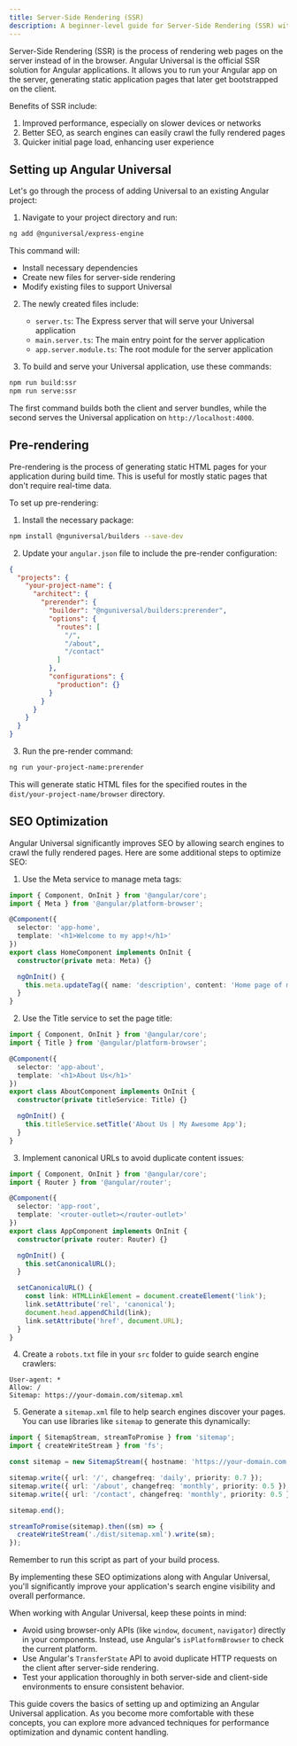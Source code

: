 ```yaml
---
title: Server-Side Rendering (SSR)
description: A beginner-level guide for Server-Side Rendering (SSR) with Angular Universal
---
```


Server-Side Rendering (SSR) is the process of rendering web pages on the server instead of in the browser. Angular Universal is the official SSR solution for Angular applications. It allows you to run your Angular app on the server, generating static application pages that later get bootstrapped on the client.

Benefits of SSR include:
1. Improved performance, especially on slower devices or networks
2. Better SEO, as search engines can easily crawl the fully rendered pages
3. Quicker initial page load, enhancing user experience

## Setting up Angular Universal

Let's go through the process of adding Universal to an existing Angular project:

1. Navigate to your project directory and run:

```bash
ng add @nguniversal/express-engine
```

This command will:
- Install necessary dependencies
- Create new files for server-side rendering
- Modify existing files to support Universal

2. The newly created files include:
   - `server.ts`: The Express server that will serve your Universal application
   - `main.server.ts`: The main entry point for the server application
   - `app.server.module.ts`: The root module for the server application

3. To build and serve your Universal application, use these commands:

```bash
npm run build:ssr
npm run serve:ssr
```

The first command builds both the client and server bundles, while the second serves the Universal application on `http://localhost:4000`.

## Pre-rendering

Pre-rendering is the process of generating static HTML pages for your application during build time. This is useful for mostly static pages that don't require real-time data.

To set up pre-rendering:

1. Install the necessary package:

```bash
npm install @nguniversal/builders --save-dev
```

2. Update your `angular.json` file to include the pre-render configuration:

```json
{
  "projects": {
    "your-project-name": {
      "architect": {
        "prerender": {
          "builder": "@nguniversal/builders:prerender",
          "options": {
            "routes": [
              "/",
              "/about",
              "/contact"
            ]
          },
          "configurations": {
            "production": {}
          }
        }
      }
    }
  }
}
```

3. Run the pre-render command:

```bash
ng run your-project-name:prerender
```

This will generate static HTML files for the specified routes in the `dist/your-project-name/browser` directory.

## SEO Optimization

Angular Universal significantly improves SEO by allowing search engines to crawl the fully rendered pages. Here are some additional steps to optimize SEO:

1. Use the Meta service to manage meta tags:

```typescript
import { Component, OnInit } from '@angular/core';
import { Meta } from '@angular/platform-browser';

@Component({
  selector: 'app-home',
  template: '<h1>Welcome to my app!</h1>'
})
export class HomeComponent implements OnInit {
  constructor(private meta: Meta) {}

  ngOnInit() {
    this.meta.updateTag({ name: 'description', content: 'Home page of my awesome app' });
  }
}
```

2. Use the Title service to set the page title:

```typescript
import { Component, OnInit } from '@angular/core';
import { Title } from '@angular/platform-browser';

@Component({
  selector: 'app-about',
  template: '<h1>About Us</h1>'
})
export class AboutComponent implements OnInit {
  constructor(private titleService: Title) {}

  ngOnInit() {
    this.titleService.setTitle('About Us | My Awesome App');
  }
}
```

3. Implement canonical URLs to avoid duplicate content issues:

```typescript
import { Component, OnInit } from '@angular/core';
import { Router } from '@angular/router';

@Component({
  selector: 'app-root',
  template: '<router-outlet></router-outlet>'
})
export class AppComponent implements OnInit {
  constructor(private router: Router) {}

  ngOnInit() {
    this.setCanonicalURL();
  }

  setCanonicalURL() {
    const link: HTMLLinkElement = document.createElement('link');
    link.setAttribute('rel', 'canonical');
    document.head.appendChild(link);
    link.setAttribute('href', document.URL);
  }
}
```

4. Create a `robots.txt` file in your `src` folder to guide search engine crawlers:

```
User-agent: *
Allow: /
Sitemap: https://your-domain.com/sitemap.xml
```

5. Generate a `sitemap.xml` file to help search engines discover your pages. You can use libraries like `sitemap` to generate this dynamically:

```typescript
import { SitemapStream, streamToPromise } from 'sitemap';
import { createWriteStream } from 'fs';

const sitemap = new SitemapStream({ hostname: 'https://your-domain.com' });

sitemap.write({ url: '/', changefreq: 'daily', priority: 0.7 });
sitemap.write({ url: '/about', changefreq: 'monthly', priority: 0.5 });
sitemap.write({ url: '/contact', changefreq: 'monthly', priority: 0.5 });

sitemap.end();

streamToPromise(sitemap).then((sm) => {
  createWriteStream('./dist/sitemap.xml').write(sm);
});
```

Remember to run this script as part of your build process.

By implementing these SEO optimizations along with Angular Universal, you'll significantly improve your application's search engine visibility and overall performance.

When working with Angular Universal, keep these points in mind:
- Avoid using browser-only APIs (like `window`, `document`, `navigator`) directly in your components. Instead, use Angular's `isPlatformBrowser` to check the current platform.
- Use Angular's `TransferState` API to avoid duplicate HTTP requests on the client after server-side rendering.
- Test your application thoroughly in both server-side and client-side environments to ensure consistent behavior.

This guide covers the basics of setting up and optimizing an Angular Universal application. As you become more comfortable with these concepts, you can explore more advanced techniques for performance optimization and dynamic content handling.